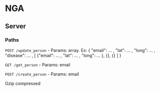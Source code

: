 # NGA

## Server

### Paths

`POST /update_person` - Params: array. Ex: { "email": ... , "lat": ... , "long": ... , "disease": ... , [ {"email": ... , "lat": ... , "long": ... }, {}, {} ] }

`GET /get_person` - Params: email

`POST /create_person` - Params: email

Gzip compressed